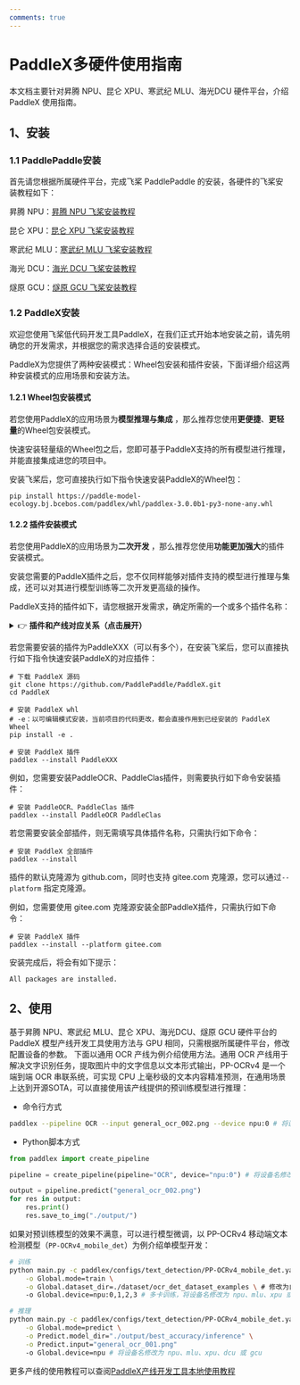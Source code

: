 ```yaml
---
comments: true
---
```


# PaddleX多硬件使用指南

本文档主要针对昇腾 NPU、昆仑 XPU、寒武纪 MLU、海光DCU 硬件平台，介绍 PaddleX 使用指南。

## 1、安装
### 1.1 PaddlePaddle安装
首先请您根据所属硬件平台，完成飞桨 PaddlePaddle 的安装，各硬件的飞桨安装教程如下：

昇腾 NPU：[昇腾 NPU 飞桨安装教程](./paddlepaddle_install_NPU.md)

昆仑 XPU：[昆仑 XPU 飞桨安装教程](./paddlepaddle_install_XPU.md)

寒武纪 MLU：[寒武纪 MLU 飞桨安装教程](./paddlepaddle_install_MLU.md)

海光 DCU：[海光 DCU 飞桨安装教程](./paddlepaddle_install_DCU.md)

燧原 GCU：[燧原 GCU 飞桨安装教程](./paddlepaddle_install_GCU.md)

### 1.2 PaddleX安装
欢迎您使用飞桨低代码开发工具PaddleX，在我们正式开始本地安装之前，请先明确您的开发需求，并根据您的需求选择合适的安装模式。

PaddleX为您提供了两种安装模式：Wheel包安装和插件安装，下面详细介绍这两种安装模式的应用场景和安装方法。

#### 1.2.1 Wheel包安装模式
若您使用PaddleX的应用场景为<b>模型推理与集成</b> ，那么推荐您使用<b>更便捷</b>、<b>更轻量</b>的Wheel包安装模式。

快速安装轻量级的Wheel包之后，您即可基于PaddleX支持的所有模型进行推理，并能直接集成进您的项目中。

安装飞桨后，您可直接执行如下指令快速安装PaddleX的Wheel包：

```
pip install https://paddle-model-ecology.bj.bcebos.com/paddlex/whl/paddlex-3.0.0b1-py3-none-any.whl
```
#### 1.2.2 插件安装模式
若您使用PaddleX的应用场景为<b>二次开发</b> ，那么推荐您使用<b>功能更加强大</b>的插件安装模式。

安装您需要的PaddleX插件之后，您不仅同样能够对插件支持的模型进行推理与集成，还可以对其进行模型训练等二次开发更高级的操作。

PaddleX支持的插件如下，请您根据开发需求，确定所需的一个或多个插件名称：


<details><summary>👉 <b>插件和产线对应关系（点击展开）</b></summary>

<table>
<thead>
<tr>
<th>模型产线</th>
<th>模块</th>
<th>对应插件</th>
</tr>
</thead>
<tbody>
<tr>
<td>通用图像分类</td>
<td>图像分类</td>
<td>PaddleClas</td>
</tr>
<tr>
<td>通用目标检测</td>
<td>目标检测</td>
<td>PaddleDetection</td>
</tr>
<tr>
<td>通用语义分割</td>
<td>语义分割</td>
<td>PaddleSeg</td>
</tr>
<tr>
<td>通用实例分割</td>
<td>实例分割</td>
<td>PaddleDetection</td>
</tr>
<tr>
<td>通用OCR</td>
<td>文本检测<br>文本识别</td>
<td>PaddleOCR</td>
</tr>
<tr>
<td>通用表格识别</td>
<td>版面区域检测<br>表格结构识别<br>文本检测<br>文本识别</td>
<td>PaddleOCR<br>PaddleDetection</td>
</tr>
<tr>
<td>文档场景信息抽取v3</td>
<td>表格结构识别<br>版面区域检测<br>文本检测<br>文本识别<br>印章文本检测<br>文本图像矫正<br>文档图像方向分类</td>
<td>PaddleOCR<br>PaddleDetection<br>PaddleClas</td>
</tr>
<tr>
<td>时序预测</td>
<td>时序预测模块</td>
<td>PaddleTS</td>
</tr>
<tr>
<td>时序异常检测</td>
<td>时序异常检测模块</td>
<td>PaddleTS</td>
</tr>
<tr>
<td>时序分类</td>
<td>时序分类模块</td>
<td>PaddleTS</td>
</tr>
<tr>
<td>通用多标签分类</td>
<td>图像多标签分类</td>
<td>PaddleClas</td>
</tr>
<tr>
<td>小目标检测</td>
<td>小目标检测</td>
<td>PaddleDetection</td>
</tr>
<tr>
<td>图像异常检测</td>
<td>无监督异常检测</td>
<td>PaddleSeg</td>
</tr>
</tbody>
</table></details>


若您需要安装的插件为PaddleXXX（可以有多个），在安装飞桨后，您可以直接执行如下指令快速安装PaddleX的对应插件：

```
# 下载 PaddleX 源码
git clone https://github.com/PaddlePaddle/PaddleX.git
cd PaddleX

# 安装 PaddleX whl
# -e：以可编辑模式安装，当前项目的代码更改，都会直接作用到已经安装的 PaddleX Wheel
pip install -e .

# 安装 PaddleX 插件
paddlex --install PaddleXXX
```
例如，您需要安装PaddleOCR、PaddleClas插件，则需要执行如下命令安装插件：

```
# 安装 PaddleOCR、PaddleClas 插件
paddlex --install PaddleOCR PaddleClas
```
若您需要安装全部插件，则无需填写具体插件名称，只需执行如下命令：

```
# 安装 PaddleX 全部插件
paddlex --install
```
插件的默认克隆源为  github.com，同时也支持 gitee.com 克隆源，您可以通过`--platform` 指定克隆源。

例如，您需要使用 gitee.com 克隆源安装全部PaddleX插件，只需执行如下命令：

```
# 安装 PaddleX 插件
paddlex --install --platform gitee.com
```
安装完成后，将会有如下提示：

```
All packages are installed.
```
## 2、使用
基于昇腾 NPU、寒武纪 MLU、昆仑 XPU、海光DCU、燧原 GCU 硬件平台的 PaddleX 模型产线开发工具使用方法与 GPU 相同，只需根据所属硬件平台，修改配置设备的参数。
下面以通用 OCR 产线为例介绍使用方法。通用 OCR 产线用于解决文字识别任务，提取图片中的文字信息以文本形式输出，PP-OCRv4 是一个端到端 OCR 串联系统，可实现 CPU 上毫秒级的文本内容精准预测，在通用场景上达到开源SOTA，可以直接使用该产线提供的预训练模型进行推理：
* 命令行方式

```bash
paddlex --pipeline OCR --input general_ocr_002.png --device npu:0 # 将设备名修改为 npu、mlu、xpu、dcu 或 gcu
```
* Python脚本方式

```python
from paddlex import create_pipeline

pipeline = create_pipeline(pipeline="OCR", device="npu:0") # 将设备名修改为 npu、mlu、xpu、dcu 或 gcu

output = pipeline.predict("general_ocr_002.png")
for res in output:
    res.print()
    res.save_to_img("./output/")
```
如果对预训练模型的效果不满意，可以进行模型微调，以 PP-OCRv4 移动端文本检测模型（`PP-OCRv4_mobile_det`）为例介绍单模型开发：

```bash
# 训练
python main.py -c paddlex/configs/text_detection/PP-OCRv4_mobile_det.yaml \
    -o Global.mode=train \
    -o Global.dataset_dir=./dataset/ocr_det_dataset_examples \ # 修改为自己的数据集路径
    -o Global.device=npu:0,1,2,3 # 多卡训练，将设备名修改为 npu、mlu、xpu 或 dcu

# 推理
python main.py -c paddlex/configs/text_detection/PP-OCRv4_mobile_det.yaml \
    -o Global.mode=predict \
    -o Predict.model_dir="./output/best_accuracy/inference" \
    -o Predict.input="general_ocr_001.png"
    -o Global.device=npu # 将设备名修改为 npu、mlu、xpu、dcu 或 gcu
```
更多产线的使用教程可以查阅[PaddleX产线开发工具本地使用教程](../pipeline_usage/pipeline_develop_guide.md)
